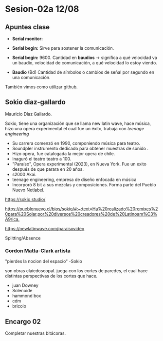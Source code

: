 # Sesion-02a 12/08

## Apuntes clase

* **Serial monitor:**

* **Serial begin:** Sirve para sostener la comunicación.

* **Serial begin:** 9600. Cantidad en **baudios** -> significa a qué velocidad va un baudio, velocidad de comunicación, a qué velocidad lo estoy viendo.

* **Baudio** (Bd) Cantidad de símbolos o cambios de señal por segundo en una comunicación.

También vimos como utilizar github.

## Sokio diaz-gallardo

Mauricio Díaz Gallardo.
 
Sokio, tiene una organización que se llama new latin wave, hace música, hizo una opera experimental el cual fue un éxito, trabaja con *teenage engineering*
 
* Su carrera comenzó en 1990, componiendo música para teatro.
* Soundpler  instrumento dedicado para obtener muestras de sonido .
* Hizo opera, fue catalogada la mejor opera de chile.
* Inaguró el teatro teatro a 100.
* "Paraíso", Opera experimental (2023), en Nueva York. Fue un exito después de que parara en 20 años.
* s2000 Akai.
* teenage engineering, empresa de diseño enfocada en música
* Incorporó 8 bit a sus mezclas y composiciones. Forma parte del Pueblo Nuevo Netlabel.


<https://sokio.studio/>

<https://pueblonuevo.cl/bios/sokio/#:~:text=Ha%20realizado%20remixes%20para%20Solar,por%20diversos%20creadores%20de%20Latinoam%C3%A9rica.>

<https://newlatinwave.com/paraisovideo>

Splitting/Absence 

### Gordon Matta-Clark artista 

"pierdes la nocion del espacio" -Sokio

son obras claiedoscopal. juega con los cortes de paredes, el cual hace distintas perspectivas de los cortes que hace.

* juan Downey
* Solenoide 
* hammond box
* cdm
* bricolo

## Encargo 02

Completar nuestras bitácoras.
